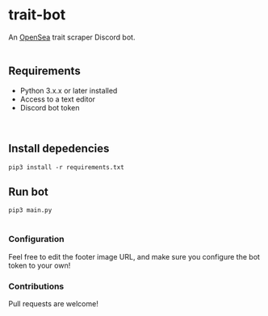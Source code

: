 # trait-bot

An [OpenSea](https://opensea.io/) trait scraper Discord bot.  
<br>

## Requirements 
- Python 3.x.x or later installed
- Access to a text editor
- Discord bot token  
<br>

## Install depedencies
`pip3 install -r requirements.txt` <br>
  
## Run bot
`pip3 main.py`  
<br>

### Configuration
Feel free to edit the footer image URL, and make sure you configure the bot token to your own!  <br>

### Contributions
Pull requests are welcome!  <br>
